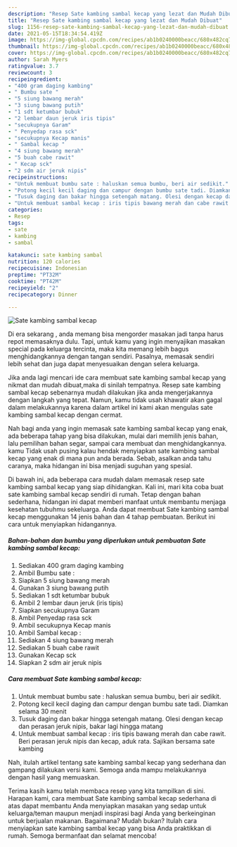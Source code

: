 ```yaml
---
description: "Resep Sate kambing sambal kecap yang lezat dan Mudah Dibuat"
title: "Resep Sate kambing sambal kecap yang lezat dan Mudah Dibuat"
slug: 1156-resep-sate-kambing-sambal-kecap-yang-lezat-dan-mudah-dibuat
date: 2021-05-15T18:34:54.419Z
image: https://img-global.cpcdn.com/recipes/ab1b0240000beacc/680x482cq70/sate-kambing-sambal-kecap-foto-resep-utama.jpg
thumbnail: https://img-global.cpcdn.com/recipes/ab1b0240000beacc/680x482cq70/sate-kambing-sambal-kecap-foto-resep-utama.jpg
cover: https://img-global.cpcdn.com/recipes/ab1b0240000beacc/680x482cq70/sate-kambing-sambal-kecap-foto-resep-utama.jpg
author: Sarah Myers
ratingvalue: 3.7
reviewcount: 3
recipeingredient:
- "400 gram daging kambing"
- " Bumbu sate "
- "5 siung bawang merah"
- "3 siung bawang putih"
- "1 sdt ketumbar bubuk"
- "2 lembar daun jeruk iris tipis"
- "secukupnya Garam"
- " Penyedap rasa sck"
- "secukupnya Kecap manis"
- " Sambal kecap "
- "4 siung bawang merah"
- "5 buah cabe rawit"
- " Kecap sck"
- "2 sdm air jeruk nipis"
recipeinstructions:
- "Untuk membuat bumbu sate : haluskan semua bumbu, beri air sedikit."
- "Potong kecil kecil daging dan campur dengan bumbu sate tadi. Diamkan selama 30 menit"
- "Tusuk daging dan bakar hingga setengah matang. Olesi dengan kecap dan perasan jeruk nipis, bakar lagi hingga matang"
- "Untuk membuat sambal kecap : iris tipis bawang merah dan cabe rawit. Beri perasan jeruk nipis dan kecap, aduk rata. Sajikan bersama sate kambing"
categories:
- Resep
tags:
- sate
- kambing
- sambal

katakunci: sate kambing sambal 
nutrition: 120 calories
recipecuisine: Indonesian
preptime: "PT32M"
cooktime: "PT42M"
recipeyield: "2"
recipecategory: Dinner

---
```



![Sate kambing sambal kecap](https://img-global.cpcdn.com/recipes/ab1b0240000beacc/680x482cq70/sate-kambing-sambal-kecap-foto-resep-utama.jpg)

Di era  sekarang , anda memang bisa mengorder masakan jadi tanpa harus repot memasaknya dulu. Tapi, untuk kamu yang ingin menyajikan masakan special pada keluarga tercinta, maka kita memang lebih bagus menghidangkannya dengan tangan sendiri. Pasalnya, memasak sendiri lebih sehat dan juga dapat menyesuaikan dengan selera keluarga.

Jika anda lagi mencari ide cara membuat sate kambing sambal kecap yang nikmat dan mudah dibuat,maka di sinilah tempatnya. Resep sate kambing sambal kecap  sebenarnya mudah dilakukan jika anda mengerjakannya dengan langkah yang tepat. Namun, kamu tidak usah khawatir akan gagal dalam melakukannya 
karena dalam artikel ini kami akan mengulas sate kambing sambal kecap dengan cermat.  



Nah bagi anda yang ingin memasak sate kambing sambal kecap yang enak, ada beberapa tahap yang bisa dilakukan, mulai dari memilih jenis bahan, lalu pemilihan bahan segar, sampai cara membuat dan menghidangkannya. kamu Tidak usah pusing kalau hendak menyiapkan sate kambing sambal kecap yang enak di mana pun anda berada. Sebab, asalkan anda  tahu caranya, maka hidangan ini bisa menjadi suguhan yang spesial.

Di bawah ini, ada beberapa cara mudah dalam memasak resep sate kambing sambal kecap yang siap dihidangkan. Kali ini, mari kita coba buat sate kambing sambal kecap sendiri di rumah. Tetap dengan bahan sederhana, hidangan ini dapat memberi manfaat untuk membantu menjaga kesehatan tubuhmu sekeluarga. Anda dapat membuat Sate kambing sambal kecap menggunakan 14 jenis bahan dan 4 tahap pembuatan. Berikut ini cara untuk menyiapkan hidangannya.

<!--inarticleads1-->

##### Bahan-bahan dan bumbu yang diperlukan untuk pembuatan Sate kambing sambal kecap:

1. Sediakan 400 gram daging kambing
1. Ambil  Bumbu sate :
1. Siapkan 5 siung bawang merah
1. Gunakan 3 siung bawang putih
1. Sediakan 1 sdt ketumbar bubuk
1. Ambil 2 lembar daun jeruk (iris tipis)
1. Siapkan secukupnya Garam
1. Ambil  Penyedap rasa sck
1. Ambil secukupnya Kecap manis
1. Ambil  Sambal kecap :
1. Sediakan 4 siung bawang merah
1. Sediakan 5 buah cabe rawit
1. Gunakan  Kecap sck
1. Siapkan 2 sdm air jeruk nipis




<!--inarticleads2-->

##### Cara membuat Sate kambing sambal kecap:

1. Untuk membuat bumbu sate : haluskan semua bumbu, beri air sedikit.
1. Potong kecil kecil daging dan campur dengan bumbu sate tadi. Diamkan selama 30 menit
1. Tusuk daging dan bakar hingga setengah matang. Olesi dengan kecap dan perasan jeruk nipis, bakar lagi hingga matang
1. Untuk membuat sambal kecap : iris tipis bawang merah dan cabe rawit. Beri perasan jeruk nipis dan kecap, aduk rata. Sajikan bersama sate kambing




Nah, itulah artikel tentang  sate kambing sambal kecap  yang sederhana dan gampang dilakukan versi kami. Semoga anda mampu melakukannya dengan hasil yang memuaskan. 

Terima kasih kamu telah membaca resep yang kita tampilkan di sini. Harapan kami, cara membuat  Sate kambing sambal kecap sederhana di atas dapat membantu Anda menyiapkan masakan yang sedap untuk keluarga/teman maupun menjadi inspirasi bagi Anda yang berkeinginan untuk berjualan makanan. Bagaimana? Mudah bukan? Itulah cara menyiapkan sate kambing sambal kecap yang bisa Anda praktikkan di rumah. Semoga bermanfaat dan selamat mencoba!

